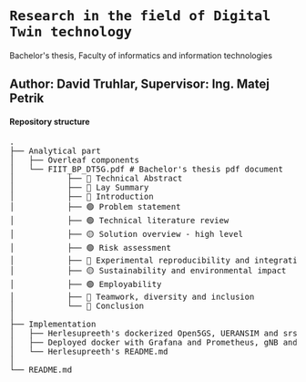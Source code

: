 # `Research in the field of Digital Twin technology`
Bachelor's thesis, Faculty of informatics and information technologies

## Author: David Truhlar, Supervisor: Ing. Matej Petrik

#### Repository structure
<pre>
.
├── Analytical part
│   ├── Overleaf components
│   └── FIIT_BP_DT5G.pdf # Bachelor's thesis pdf document
│           ├── 🔴 Technical Abstract
│           ├── 🔴 Lay Summary
│           ├── 🔴 Introduction
│           ├── 🟢 Problem statement
│           ├── 🟢 Technical literature review
│           ├── 🟡 Solution overview - high level
│           ├── 🟢 Risk assessment
│           ├── 🔴 Experimental reproducibility and integration
│           ├── 🟡 Sustainability and environmental impact
│           ├── 🟢 Employability
│           ├── 🔴 Teamwork, diversity and inclusion
│           └── 🔴 Conclusion
│  
├── Implementation
│   ├── Herlesupreeth's dockerized Open5GS, UERANSIM and srsRAN - https://github.com/herlesupreeth/docker_open5gs
│   ├── Deployed docker with Grafana and Prometheus, gNB and UE (UERANSIM), gBN and UE(non function) (srsRAN)
│   └── Herlesupreeth's README.md
│ 
└── README.md
</pre>








